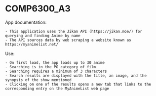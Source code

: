 # COMP6300_A3
App documentation:

    - This application uses the Jikan API (https://jikan.moe/) for querying and finding Anime by name
    - The API sources data by web scraping a website known as https://myanimelist.net/

Use:

    - On first load, the app loads up to 30 anime
    - Searching is in the PG category of film
    - Searching requires a minimum of 3 characters
    - Search results are displayed with the title, an image, and the synopsis of the show mentioned
    - Clicking on one of the results opens a new tab that links to the corresponding entry on the MyAnimeList web page